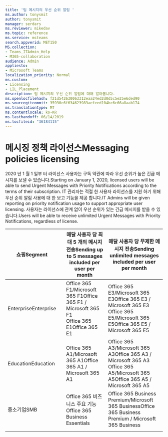 ```yaml
---
title: '팀 메시지의 우선 순위 알림 '
ms.author: tonysmit
author: tonysmit
manager: serdars
ms.reviewer: mikedav
ms.topic: reference
ms.service: msteams
search.appverid: MET150
MS.collection:
- Teams_ITAdmin_Help
- M365-collaboration
audience: Admin
appliesto:
- Microsoft Teams
localization_priority: Normal
ms.custom:
- Licensing
- LIL_Placement
description: 팀 메시지의 우선 순위 알림에 대해 알아봅니다.
ms.openlocfilehash: f21d542630063312eaa24ed2d0d5c5e25e6ded90
ms.sourcegitcommit: 35930c6f634623983aefeed104bc6c66a8aab174
ms.translationtype: MT
ms.contentlocale: ko-KR
ms.lasthandoff: 06/14/2019
ms.locfileid: "36184115"
---
```

# <a name="messaging-policies-licensing"></a><span data-ttu-id="64f80-103">메시징 정책 라이선스</span><span class="sxs-lookup"><span data-stu-id="64f80-103">Messaging policies licensing</span></span>

<span data-ttu-id="64f80-104">2020 년 1 월 1 일부 터 라이선스 사용자는 구독 약관에 따라 우선 순위가 높은 긴급 메시지를 보낼 수 있습니다.</span><span class="sxs-lookup"><span data-stu-id="64f80-104">Starting on January 1, 2020, licensed users will be able to send Urgent Messages with Priority Notifications according to the terms of their subscription.</span></span> <span data-ttu-id="64f80-105">IT 관리자는 적절 한 사용자 라이선스를 지원 하기 위해 우선 순위 알림 사용에 대 한 보고 기능을 제공 합니다.</span><span class="sxs-lookup"><span data-stu-id="64f80-105">IT Admins will be given reporting on priority notification usage to support appropriate user licensing.</span></span> <span data-ttu-id="64f80-106">사용자는 라이선스에 관계 없이 우선 순위가 있는 긴급 메시지를 받을 수 있습니다.</span><span class="sxs-lookup"><span data-stu-id="64f80-106">Users will be able to receive unlimited Urgent Messages with Priority Notifications, regardless of license.</span></span> 

|<span data-ttu-id="64f80-107">쇼핑</span><span class="sxs-lookup"><span data-stu-id="64f80-107">Segment</span></span>| |<span data-ttu-id="64f80-108">매달 사용자 당 최대 5 개의 메시지 전송</span><span class="sxs-lookup"><span data-stu-id="64f80-108">Sending up to 5 messages included per user per month</span></span>| <span data-ttu-id="64f80-109">매달 사용자 당 무제한 메시지 전송</span><span class="sxs-lookup"><span data-stu-id="64f80-109">Sending unlimited messages included per user per month</span></span>|
|---|---|---|---|
|<span data-ttu-id="64f80-110">Enterprise</span><span class="sxs-lookup"><span data-stu-id="64f80-110">Enterprise</span></span>||<span data-ttu-id="64f80-111">Office 365 F1/Microsoft 365 F1</span><span class="sxs-lookup"><span data-stu-id="64f80-111">Office 365 F1 / Microsoft 365 F1</span></span><br> <span data-ttu-id="64f80-112">Office 365 E1</span><span class="sxs-lookup"><span data-stu-id="64f80-112">Office 365 E1</span></span> | <span data-ttu-id="64f80-113">Office 365 E3/Microsoft 365 E3</span><span class="sxs-lookup"><span data-stu-id="64f80-113">Office 365 E3 / Microsoft 365 E3</span></span> <br><span data-ttu-id="64f80-114">Office 365 E5/Microsoft 365 E5</span><span class="sxs-lookup"><span data-stu-id="64f80-114">Office 365 E5 / Microsoft 365 E5</span></span>
|<span data-ttu-id="64f80-115">Education</span><span class="sxs-lookup"><span data-stu-id="64f80-115">Education</span></span> ||<span data-ttu-id="64f80-116">Office 365 A1/Microsoft 365 A1</span><span class="sxs-lookup"><span data-stu-id="64f80-116">Office 365 A1 / Microsoft 365 A1</span></span>|<span data-ttu-id="64f80-117">Office 365 A3/Microsoft 365 A3</span><span class="sxs-lookup"><span data-stu-id="64f80-117">Office 365 A3 / Microsoft 365 A3</span></span><br> <span data-ttu-id="64f80-118">Office 365 A5/Microsoft 365 A5</span><span class="sxs-lookup"><span data-stu-id="64f80-118">Office 365 A5 / Microsoft 365 A5</span></span>
|<span data-ttu-id="64f80-119">중소기업</span><span class="sxs-lookup"><span data-stu-id="64f80-119">SMB</span></span>       ||<span data-ttu-id="64f80-120">Office 365 비즈니스 주요 기능</span><span class="sxs-lookup"><span data-stu-id="64f80-120">Office 365 Business Essentials</span></span>|<span data-ttu-id="64f80-121">Office 365 Business Premium/Microsoft 365 Business</span><span class="sxs-lookup"><span data-stu-id="64f80-121">Office 365 Business Premium / Microsoft 365 Business</span></span>|
|||||

<!-- |Government| | |
||GCC|Office 365 F1 / Microsoft 365 F1<br> Microsoft 365 G1|Office 365 G3 / Microsoft 365 G3 <br> Microsoft 365 G5|
||GCC-High| Office 365 F1 / Microsoft 365 F1<br> Office 365 G1| Office 365 G3 / Microsoft 365 G3 Microsoft 365 G5|
||DoD| Office 365 F1 / Microsoft 365 F1<br>Office 365 G1|Office 365 G3 / Microsoft 365 G3| -->
